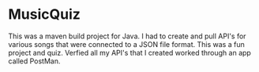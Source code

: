 # MusicQuiz
This was a maven build project for Java. I had to create and pull API's for various songs that were connected to a JSON file format. This was a fun project and quiz. Verfied all my API's that I created worked through an app called PostMan. 

